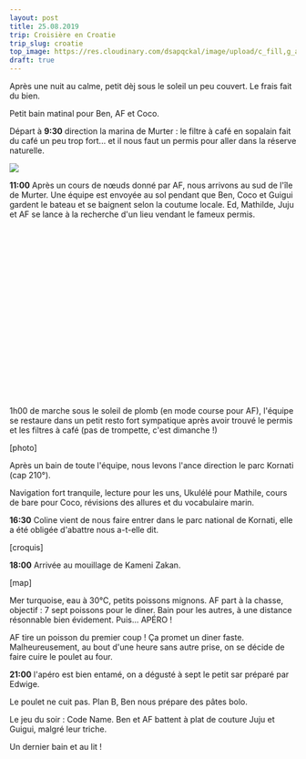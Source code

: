 ```yaml
---
layout: post
title: 25.08.2019
trip: Croisière en Croatie
trip_slug: croatie
top_image: https://res.cloudinary.com/dsapqckal/image/upload/c_fill,g_auto,h_250,w_2560/c_scale,fl_relative/croatie/20190825_110157_dcurbl.jpg
draft: true
---
```


Après une nuit au calme, petit dèj sous le soleil un peu couvert. Le frais fait du bien.

Petit bain matinal pour Ben, AF et Coco.

Départ à **9:30** direction la marina de Murter : le filtre à café en sopalain fait du café un peu trop fort... et il nous faut un permis pour aller dans la réserve naturelle.

<img src="https://res.cloudinary.com/dsapqckal/image/upload/h_300/croatie/20190825_110210_dq48bv.jpg" class="mx-auto"/>

**11:00** Après un cours de nœuds donné par AF, nous arrivons au sud de l'île de Murter. Une équipe est envoyée au sol pendant que Ben, Coco et Guigui gardent le bateau et se baignent selon la coutume locale. Ed, Mathilde, Juju et AF se lance à la recherche d'un lieu vendant le fameux permis.

<div id="map_murter" class="my-4 mx-auto" style="height: 300px; max-width: 600px"></div>
<script>
  document.addEventListener('DOMContentLoaded', (event) => {
    const coordinates = [15.592782, 43.802424];43.802424,
    mapboxgl.accessToken = 'pk.eyJ1IjoiZ3VpZ3VpIiwiYSI6Im5ibEo4MWMifQ.pKwNm55XvYIIYHWSLgLqKg';
    const map = new mapboxgl.Map({
      container: 'map_murter',
      style: 'mapbox://styles/mapbox/streets-v11',
      center: coordinates,
      zoom: 10
    });

    new mapboxgl.Marker()
      .setLngLat(coordinates)
      .addTo(map);
  })
</script>

1h00 de marche sous le soleil de plomb (en mode course pour AF), l'équipe se restaure dans un petit resto fort sympatique après avoir trouvé le permis et les filtres à café (pas de trompette, c'est dimanche !)

[photo]

Après un bain de toute l'équipe, nous levons l'ance direction le parc Kornati (cap 210°).

Navigation fort tranquile, lecture pour les uns, Ukulélé pour Mathile, cours de bare pour Coco, révisions des allures et du vocabulaire marin.

**16:30** Coline vient de nous faire entrer dans le parc national de Kornati, elle a été obligée d'abattre nous a-t-elle dit.

[croquis]

**18:00** Arrivée au mouillage de Kameni Zakan.

[map]

Mer turquoise, eau à 30°C, petits poissons mignons. AF part à la chasse, objectif : 7 sept poissons pour le diner. Bain pour les autres, à une distance résonnable bien évidement. Puis... APÉRO !

AF tire un poisson du premier coup ! Ça promet un diner faste. Malheureusement, au bout d'une heure sans autre prise, on se décide de faire cuire le poulet au four.

**21:00** l'apéro est bien entamé, on a dégusté à sept le petit sar préparé par Edwige.

Le poulet ne cuit pas. Plan B, Ben nous prépare des pâtes bolo.

Le jeu du soir : Code Name. Ben et AF battent à plat de couture Juju et Guigui, malgré leur triche.

Un dernier bain et au lit !
